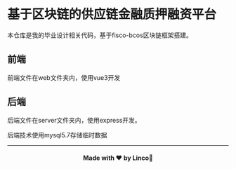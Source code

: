 # 基于区块链的供应链金融质押融资平台

本仓库是我的毕业设计相关代码，基于fisco-bcos区块链框架搭建。

## 前端

前端文件在web文件夹内，使用vue3开发

## 后端

后端文件在server文件夹内，使用express开发。

后端技术使用mysql5.7存储临时数据


---

<h4 align="center">Made with ❤️ by <a href="https://linklinco.github.io" style="text-decoration:none">Linco</a>🎉</h4>